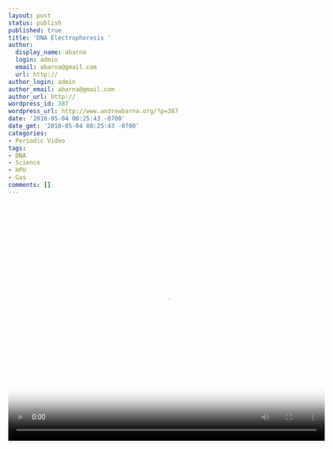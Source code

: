 ```yaml
---
layout: post
status: publish
published: true
title: 'DNA Electrophoresis '
author:
  display_name: abarna
  login: admin
  email: abarna@gmail.com
  url: http://
author_login: admin
author_email: abarna@gmail.com
author_url: http://
wordpress_id: 387
wordpress_url: http://www.andrewbarna.org/?p=387
date: '2010-05-04 00:25:43 -0700'
date_gmt: '2010-05-04 08:25:43 -0700'
categories:
- Periodic Video
tags:
- DNA
- Science
- HPU
- Gas
comments: []
---
```

<p><video controls height='480px' width='640px' poster="http:&#47;&#47;www.andrewbarna.org&#47;media&#47;video&#47;2010_DNA&#47;2010_DNA.jpg"><br />
	<source src="http:&#47;&#47;www.andrewbarna.org&#47;media&#47;video&#47;2010_DNA&#47;2010_DNA.m4v"  type='video&#47;mp4'><br />
	<source src="http:&#47;&#47;www.andrewbarna.org&#47;media&#47;video&#47;2010_DNA&#47;2010_DNA.3gp"  type='video&#47;3gpp'><br />
	<source src="http:&#47;&#47;www.andrewbarna.org&#47;media&#47;video&#47;2010_DNA&#47;2010_DNA.ogg" type='video&#47;ogg'><br />
	Your browser does not support HTML5<br />
<&#47;video></p>
